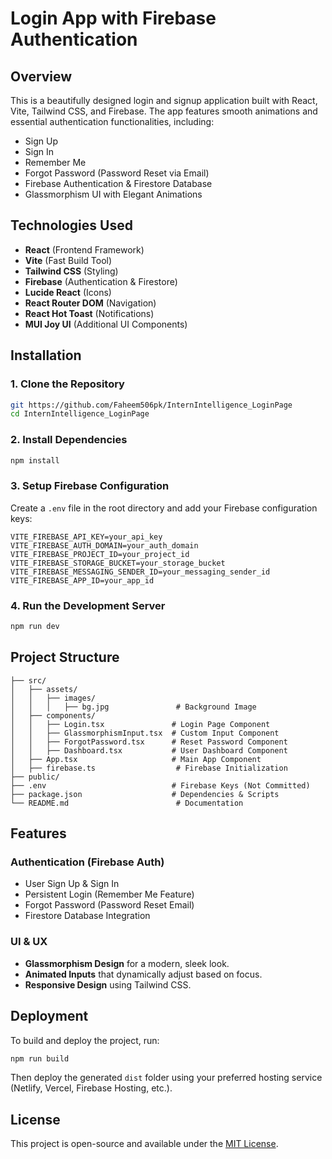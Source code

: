 # Login App with Firebase Authentication

## Overview
This is a beautifully designed login and signup application built with React, Vite, Tailwind CSS, and Firebase. The app features smooth animations and essential authentication functionalities, including:

- Sign Up
- Sign In
- Remember Me
- Forgot Password (Password Reset via Email)
- Firebase Authentication & Firestore Database
- Glassmorphism UI with Elegant Animations

## Technologies Used
- **React** (Frontend Framework)
- **Vite** (Fast Build Tool)
- **Tailwind CSS** (Styling)
- **Firebase** (Authentication & Firestore)
- **Lucide React** (Icons)
- **React Router DOM** (Navigation)
- **React Hot Toast** (Notifications)
- **MUI Joy UI** (Additional UI Components)

## Installation
### 1. Clone the Repository
```sh
git https://github.com/Faheem506pk/InternIntelligence_LoginPage
cd InternIntelligence_LoginPage
```

### 2. Install Dependencies
```sh
npm install
```

### 3. Setup Firebase Configuration
Create a `.env` file in the root directory and add your Firebase configuration keys:
```env
VITE_FIREBASE_API_KEY=your_api_key
VITE_FIREBASE_AUTH_DOMAIN=your_auth_domain
VITE_FIREBASE_PROJECT_ID=your_project_id
VITE_FIREBASE_STORAGE_BUCKET=your_storage_bucket
VITE_FIREBASE_MESSAGING_SENDER_ID=your_messaging_sender_id
VITE_FIREBASE_APP_ID=your_app_id
```

### 4. Run the Development Server
```sh
npm run dev
```

## Project Structure
```
├── src/
│   ├── assets/
│   │   ├── images/
│   │   │   ├── bg.jpg               # Background Image
│   ├── components/
│   │   ├── Login.tsx               # Login Page Component
│   │   ├── GlassmorphismInput.tsx  # Custom Input Component
│   │   ├── ForgotPassword.tsx      # Reset Password Component
│   │   ├── Dashboard.tsx           # User Dashboard Component
│   ├── App.tsx                     # Main App Component
│   ├── firebase.ts                  # Firebase Initialization
├── public/
├── .env                            # Firebase Keys (Not Committed)
├── package.json                    # Dependencies & Scripts
└── README.md                        # Documentation
```

## Features
### Authentication (Firebase Auth)
- User Sign Up & Sign In
- Persistent Login (Remember Me Feature)
- Forgot Password (Password Reset Email)
- Firestore Database Integration

### UI & UX
- **Glassmorphism Design** for a modern, sleek look.
- **Animated Inputs** that dynamically adjust based on focus.
- **Responsive Design** using Tailwind CSS.

## Deployment
To build and deploy the project, run:
```sh
npm run build
```
Then deploy the generated `dist` folder using your preferred hosting service (Netlify, Vercel, Firebase Hosting, etc.).

## License
This project is open-source and available under the [MIT License](LICENSE).

